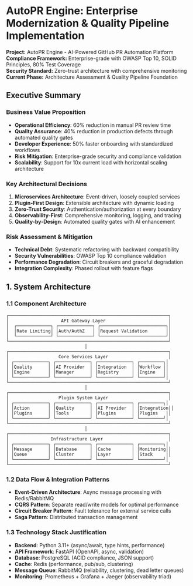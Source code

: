 # AutoPR Engine: Enterprise Modernization & Quality Pipeline Implementation

**Project:** AutoPR Engine - AI-Powered GitHub PR Automation Platform  
**Compliance Framework:** Enterprise-grade with OWASP Top 10, SOLID Principles, 80% Test Coverage  
**Security Standard:** Zero-trust architecture with comprehensive monitoring  
**Current Phase:** Architecture Assessment & Quality Pipeline Foundation

## Executive Summary

### Business Value Proposition

- **Operational Efficiency**: 60% reduction in manual PR review time
- **Quality Assurance**: 40% reduction in production defects through automated quality gates
- **Developer Experience**: 50% faster onboarding with standardized workflows
- **Risk Mitigation**: Enterprise-grade security and compliance validation
- **Scalability**: Support for 10x current load with horizontal scaling architecture

### Key Architectural Decisions

1. **Microservices Architecture**: Event-driven, loosely coupled services
2. **Plugin-First Design**: Extensible architecture with dynamic loading
3. **Zero-Trust Security**: Authentication/authorization at every boundary
4. **Observability-First**: Comprehensive monitoring, logging, and tracing
5. **Quality-by-Design**: Automated quality gates with AI enhancement

### Risk Assessment & Mitigation

- **Technical Debt**: Systematic refactoring with backward compatibility
- **Security Vulnerabilities**: OWASP Top 10 compliance validation
- **Performance Degradation**: Circuit breakers and graceful degradation
- **Integration Complexity**: Phased rollout with feature flags

## 1. System Architecture

### 1.1 Component Architecture

```text
┌─────────────────────────────────────────────────────────────┐
│                    API Gateway Layer                        │
│  ┌─────────────┐ ┌─────────────┐ ┌─────────────────────────┐│
│  │Rate Limiting│ │Auth/AuthZ   │ │Request Validation       ││
│  └─────────────┘ └─────────────┘ └─────────────────────────┘│
└─────────────────────────────────────────────────────────────┘
                              │
┌─────────────────────────────────────────────────────────────┐
│                   Core Services Layer                       │
│ ┌─────────────┐ ┌─────────────┐ ┌─────────────┐ ┌─────────┐│
│ │Quality      │ │AI Provider  │ │Integration  │ │Workflow ││
│ │Engine       │ │Manager      │ │Registry     │ │Engine   ││
│ └─────────────┘ └─────────────┘ └─────────────┘ └─────────┘│
└─────────────────────────────────────────────────────────────┘
                              │
┌─────────────────────────────────────────────────────────────┐
│                   Plugin System Layer                       │
│ ┌─────────────┐ ┌─────────────┐ ┌─────────────┐ ┌─────────┐│
│ │Action       │ │Quality      │ │AI Provider  │ │Integration││
│ │Plugins      │ │Tools        │ │Plugins      │ │Plugins   ││
│ └─────────────┘ └─────────────┘ └─────────────┘ └─────────┘│
└─────────────────────────────────────────────────────────────┘
                              │
┌─────────────────────────────────────────────────────────────┐
│                Infrastructure Layer                         │
│ ┌─────────────┐ ┌─────────────┐ ┌─────────────┐ ┌─────────┐│
│ │Message      │ │Database     │ │Cache        │ │Monitoring││
│ │Queue        │ │Cluster      │ │Layer        │ │Stack     ││
│ └─────────────┘ └─────────────┘ └─────────────┘ └─────────┘│
└─────────────────────────────────────────────────────────────┘
```

### 1.2 Data Flow & Integration Patterns

- **Event-Driven Architecture**: Async message processing with Redis/RabbitMQ
- **CQRS Pattern**: Separate read/write models for optimal performance
- **Circuit Breaker Pattern**: Fault tolerance for external service calls
- **Saga Pattern**: Distributed transaction management

### 1.3 Technology Stack Justification

- **Backend**: Python 3.11+ (async/await, type hints, performance)
- **API Framework**: FastAPI (OpenAPI, async, validation)
- **Database**: PostgreSQL (ACID compliance, JSON support)
- **Cache**: Redis (performance, pub/sub, clustering)
- **Message Queue**: RabbitMQ (reliability, clustering, dead letter queues)
- **Monitoring**: Prometheus + Grafana + Jaeger (observability triad)
